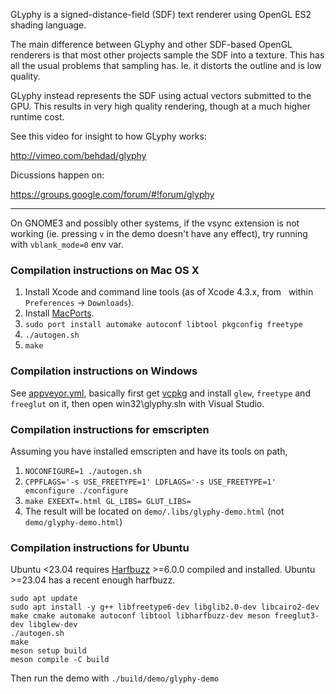 GLyphy is a signed-distance-field (SDF) text renderer using OpenGL ES2 shading language.

The main difference between GLyphy and other SDF-based OpenGL renderers is that most other projects sample the SDF into a texture. This has all the usual problems that sampling has. Ie. it distorts the outline and is low quality.

GLyphy instead represents the SDF using actual vectors submitted to the GPU. This results in very high quality rendering, though at a much higher runtime cost.

See this video for insight to how GLyphy works:

http://vimeo.com/behdad/glyphy

Dicussions happen on:

https://groups.google.com/forum/#!forum/glyphy

----------------------------------------------------------------------

On GNOME3 and possibly other systems, if the vsync extension is not working (ie. pressing `v` in the demo doesn't have any effect), try running with `vblank_mode=0` env var.

### Compilation instructions on Mac OS X

1. Install Xcode and command line tools (as of Xcode 4.3.x, from
   within `Preferences` -> `Downloads`).
2. Install [MacPorts](https://www.macports.org/install.php).
3. `sudo port install automake autoconf libtool pkgconfig freetype`
4. `./autogen.sh`
5. `make`

### Compilation instructions on Windows

See [appveyor.yml](https://github.com/behdad/glyphy/blob/master/appveyor.yml), basically first get [vcpkg](https://github.com/Microsoft/vcpkg) and install `glew`, `freetype` and `freeglut` on it, then open win32\glyphy.sln
with Visual Studio.

### Compilation instructions for emscripten

Assuming you have installed emscripten and have its tools on path,

1. `NOCONFIGURE=1 ./autogen.sh`
2. `CPPFLAGS='-s USE_FREETYPE=1' LDFLAGS='-s USE_FREETYPE=1' emconfigure ./configure`
3. `make EXEEXT=.html GL_LIBS= GLUT_LIBS=`
4. The result will be located on `demo/.libs/glyphy-demo.html` (not `demo/glyphy-demo.html`)

### Compilation instructions for Ubuntu

Ubuntu <23.04 requires [Harfbuzz](https://github.com/harfbuzz/harfbuzz) >=6.0.0 compiled and installed. Ubuntu >=23.04 has a recent enough harfbuzz.

```
sudo apt update
sudo apt install -y g++ libfreetype6-dev libglib2.0-dev libcairo2-dev make cmake automake autoconf libtool libharfbuzz-dev meson freeglut3-dev libglew-dev
./autogen.sh
make
meson setup build
meson compile -C build
```

Then run the demo with `./build/demo/glyphy-demo`
